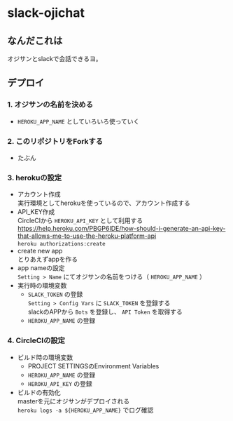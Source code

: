 # slack-ojichat

## なんだこれは
オジサンとslackで会話できるヨ。  

## デプロイ
### 1. オジサンの名前を決める
  - `HEROKU_APP_NAME` としていろいろ使っていく  
  
### 2. このリポジトリをForkする
  - たぶん  

### 3. herokuの設定
  - アカウント作成  
  実行環境としてherokuを使っているので、アカウント作成する  
  - API_KEY作成  
  CircleCIから `HEROKU_API_KEY` として利用する  
  https://help.heroku.com/PBGP6IDE/how-should-i-generate-an-api-key-that-allows-me-to-use-the-heroku-platform-api  
  `heroku authorizations:create`  
  - create new app  
  とりあえずappを作る  
  - app nameの設定  
  `Setting > Name` にてオジサンの名前をつける（ `HEROKU_APP_NAME` ）  
  - 実行時の環境変数  
    - `SLACK_TOKEN` の登録  
    `Setting > Config Vars` に `SLACK_TOKEN` を登録する  
    slackのAPPから `Bots` を登録し、 `API Token` を取得する  
    - `HEROKU_APP_NAME` の登録  

### 4. CircleCIの設定
  - ビルド時の環境変数  
    - PROJECT SETTINGSのEnvironment Variables  
    - `HEROKU_APP_NAME` の登録  
    - `HEROKU_API_KEY` の登録  
  - ビルドの有効化  
  masterを元にオジサンがデプロイされる  
  `heroku logs -a ${HEROKU_APP_NAME}` でログ確認  
